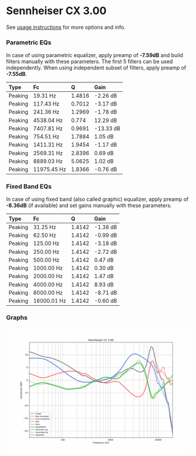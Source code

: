 # Sennheiser CX 3.00
See [usage instructions](https://github.com/jaakkopasanen/AutoEq#usage) for more options and info.

### Parametric EQs
In case of using parametric equalizer, apply preamp of **-7.59dB** and build filters manually
with these parameters. The first 5 filters can be used independently.
When using independent subset of filters, apply preamp of **-7.55dB**.

| Type    | Fc          |      Q | Gain      |
|:--------|:------------|:-------|:----------|
| Peaking | 19.31 Hz    | 1.4816 | -2.26 dB  |
| Peaking | 117.43 Hz   | 0.7012 | -3.17 dB  |
| Peaking | 241.36 Hz   | 1.2969 | -1.78 dB  |
| Peaking | 4538.04 Hz  | 0.774  | 12.29 dB  |
| Peaking | 7407.81 Hz  | 0.9691 | -13.33 dB |
| Peaking | 754.51 Hz   | 1.7884 | 1.05 dB   |
| Peaking | 1411.31 Hz  | 1.9454 | -1.17 dB  |
| Peaking | 2569.31 Hz  | 2.8396 | 0.69 dB   |
| Peaking | 8889.03 Hz  | 5.0625 | 1.02 dB   |
| Peaking | 11975.45 Hz | 1.8366 | -0.76 dB  |

### Fixed Band EQs
In case of using fixed band (also called graphic) equalizer, apply preamp of **-8.36dB**
(if available) and set gains manually with these parameters.

| Type    | Fc          |      Q | Gain     |
|:--------|:------------|:-------|:---------|
| Peaking | 31.25 Hz    | 1.4142 | -1.38 dB |
| Peaking | 62.50 Hz    | 1.4142 | -0.99 dB |
| Peaking | 125.00 Hz   | 1.4142 | -3.18 dB |
| Peaking | 250.00 Hz   | 1.4142 | -2.72 dB |
| Peaking | 500.00 Hz   | 1.4142 | 0.47 dB  |
| Peaking | 1000.00 Hz  | 1.4142 | 0.30 dB  |
| Peaking | 2000.00 Hz  | 1.4142 | 1.47 dB  |
| Peaking | 4000.00 Hz  | 1.4142 | 8.93 dB  |
| Peaking | 8000.00 Hz  | 1.4142 | -8.71 dB |
| Peaking | 16000.01 Hz | 1.4142 | -0.60 dB |

### Graphs
![](./Sennheiser%20CX%203.00.png)